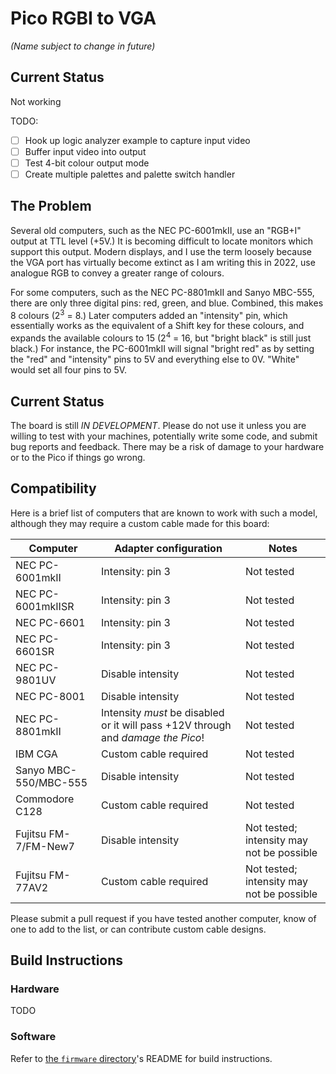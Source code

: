 # Pico RGBI to VGA
_(Name subject to change in future)_

## Current Status
Not working

TODO:
 - [ ] Hook up logic analyzer example to capture input video
 - [ ] Buffer input video into output
 - [ ] Test 4-bit colour output mode
 - [ ] Create multiple palettes and palette switch handler

## The Problem
Several old computers, such as the NEC PC-6001mkII, use an "RGB+I" output at TTL level (+5V.) It is becoming difficult to locate monitors which support this output. Modern displays, and I use the term loosely because the VGA port has virtually become extinct as I am writing this in 2022, use analogue RGB to convey a greater range of colours.

For some computers, such as the NEC PC-8801mkII and Sanyo MBC-555, there are only three digital pins: red, green, and blue. Combined, this makes 8 colours (2<sup>3</sup> = 8.) Later computers added an "intensity" pin, which essentially works as the equivalent of a Shift key for these colours, and expands the available colours to 15 (2<sup>4</sup> = 16, but "bright black" is still just black.) For instance, the PC-6001mkII will signal "bright red" as by setting the "red" and "intensity" pins to 5V and everything else to 0V. "White" would set all four pins to 5V.

## Current Status
The board is still *IN DEVELOPMENT*. Please do not use it unless you are willing to test with your machines, potentially write some code, and submit bug reports and feedback. There may be a risk of damage to your hardware or to the Pico if things go wrong.

## Compatibility
Here is a brief list of computers that are known to work with such a model, although they may require a custom cable made for this board:

 | Computer | Adapter configuration | Notes |
 |----------|-----------------------|-------|
 | NEC PC-6001mkII | Intensity: pin 3 | Not tested |
 | NEC PC-6001mkIISR | Intensity: pin 3 | Not tested |
 | NEC PC-6601 | Intensity: pin 3 | Not tested |
 | NEC PC-6601SR | Intensity: pin 3 | Not tested |
 | NEC PC-9801UV | Disable intensity | Not tested |
 | NEC PC-8001 | Disable intensity | Not tested |
 | NEC PC-8801mkII | Intensity *must* be disabled or it will pass +12V through and *damage the Pico*! | Not tested |
 | IBM CGA | Custom cable required | Not tested |
 | Sanyo MBC-550/MBC-555 | Disable intensity | Not tested |
 | Commodore C128 | Custom cable required | Not tested |
 | Fujitsu FM-7/FM-New7 | Disable intensity | Not tested; intensity may not be possible |
 | Fujitsu FM-77AV2 | Custom cable required | Not tested; intensity may not be possible |

Please submit a pull request if you have tested another computer, know of one to add to the list, or can contribute custom cable designs.

## Build Instructions
### Hardware
TODO

### Software
Refer to [the `firmware` directory](firmware/)'s README for build instructions.

